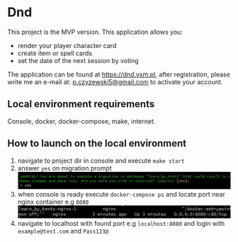 # Dnd
This project is the MVP version. This application allows you:
* render your player character card
* create item or spell cards
* set the date of the next session by voting

The application can be found at https://dnd.vxm.pl, after registration, please write me an e-mail at: p.czyzewski5@gmail.com to activate your account.

## Local environment requirements
Console, docker, docker-compose, make, internet.

## How to launch on the local environment
1. navigate to project dir in console and execute `make start`
2. answer `yes` on migration prompt<br/>![migration prompt](public/images/migration_prompt.jpg)
3. when console is ready execute `docker-compose ps` and locate port near nginx container e.g `8080`<br/>![docker-compose ps](public/images/docker_compose_ps.jpg "San Juan Mountains")
4. navigate to localhost with found port e.g `localhost:8080` and login with `example@test.com` and `Pass123@`
